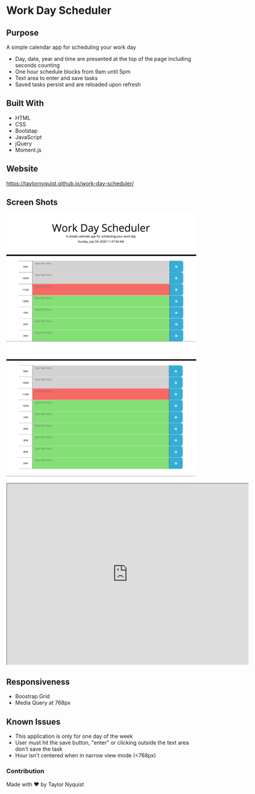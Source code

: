 # Work Day Scheduler

## Purpose
A simple calendar app for scheduling your work day

* Day, date, year and time are presented at the top of the page including seconds counting
* One hour schedule blocks from 9am until 5pm
* Text area to enter and save tasks
* Saved tasks persist and are reloaded upon refresh


## Built With
* HTML
* CSS
* Bootstap
* JavaScript
* jQuery
* Moment.js


## Website
https://taylornyquist.github.io/work-day-scheduler/

## Screen Shots

<img src="./assets/images/screen-shot1.png" alt="" />
<img src="./assets/images/screen-shot2.png" alt="" />
<iframe src="https://drive.google.com/file/d/1c_43Wn4JL-7xlVcGkF2lBuPYSpz8BO1O/preview" width="640" height="480"></iframe>

 ## Responsiveness
* Boostrap Grid
* Media Query at 768px

 ## Known Issues
* This application is only for one day of the week
* User must hit the save button, "enter" or clicking outside the text area don't save the task
* Hour isn't centered when in narrow view mode (<768px)


### Contribution
Made with ❤️ by Taylor Nyquist